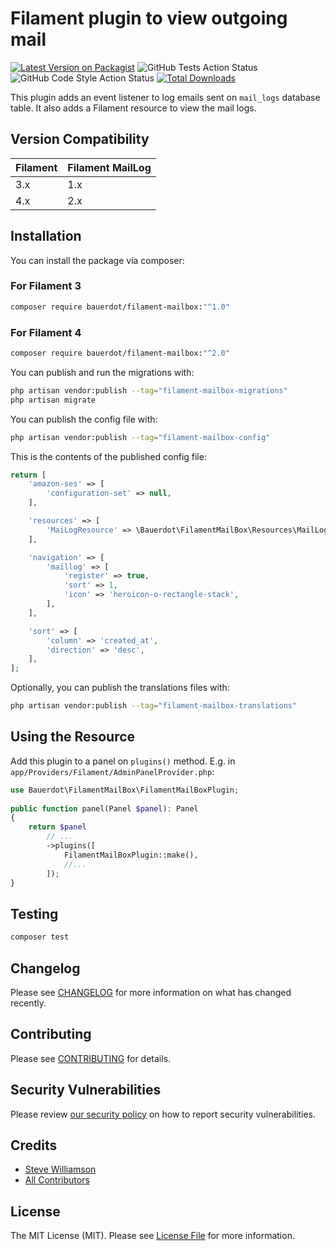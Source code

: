 # Filament plugin to view outgoing mail

[![Latest Version on Packagist](https://img.shields.io/packagist/v/bauerdot/filament-mailbox.svg?style=flat-square)](https://packagist.org/packages/bauerdot/filament-mailbox)
![GitHub Tests Action Status](https://github.com/BauerdotNetwork/filament-mailbox/actions/workflows/run-tests.yml/badge.svg)
![GitHub Code Style Action Status](https://github.com/BauerdotNetwork/filament-mailbox/actions/workflows/fix-php-code-style-issues.yml/badge.svg)
[![Total Downloads](https://img.shields.io/packagist/dt/bauerdot/filament-mailbox.svg?style=flat-square)](https://packagist.org/packages/bauerdot/filament-mailbox)

This plugin adds an event listener to log emails sent on `mail_logs` database table. It also adds a Filament resource to view the mail logs.

## Version Compatibility

 Filament | Filament MailLog
:---------|:---------------------------
 3.x      | 1.x
 4.x      | 2.x

## Installation

You can install the package via composer:

### For Filament 3

```bash
composer require bauerdot/filament-mailbox:"^1.0"
```

### For Filament 4

```bash
composer require bauerdot/filament-mailbox:"^2.0"
```

You can publish and run the migrations with:

```bash
php artisan vendor:publish --tag="filament-mailbox-migrations"
php artisan migrate
```

You can publish the config file with:

```bash
php artisan vendor:publish --tag="filament-mailbox-config"
```

This is the contents of the published config file:

```php
return [
    'amazon-ses' => [
        'configuration-set' => null,
    ],

    'resources' => [
        'MaiLogResource' => \Bauerdot\FilamentMailBox\Resources\MailLogResource::class,
    ],

    'navigation' => [
        'maillog' => [
            'register' => true,
            'sort' => 1,
            'icon' => 'heroicon-o-rectangle-stack',
        ],
    ],

    'sort' => [
        'column' => 'created_at',
        'direction' => 'desc',
    ],
];
```

Optionally, you can publish the translations files with:

```bash
php artisan vendor:publish --tag="filament-mailbox-translations"
```

## Using the Resource

Add this plugin to a panel on `plugins()` method. 
E.g. in `app/Providers/Filament/AdminPanelProvider.php`:

```php
use Bauerdot\FilamentMailBox\FilamentMailBoxPlugin;
 
public function panel(Panel $panel): Panel
{
    return $panel
        // ...
        ->plugins([
            FilamentMailBoxPlugin::make(),
            //...
        ]);
}
```

## Testing

```bash
composer test
```

## Changelog

Please see [CHANGELOG](CHANGELOG.md) for more information on what has changed recently.

## Contributing

Please see [CONTRIBUTING](CONTRIBUTING.md) for details.

## Security Vulnerabilities

Please review [our security policy](../../security/policy) on how to report security vulnerabilities.

## Credits

-   [Steve Williamson](https://github.com/swilla)
-   [All Contributors](../../contributors)

## License

The MIT License (MIT). Please see [License File](LICENSE.md) for more information.
